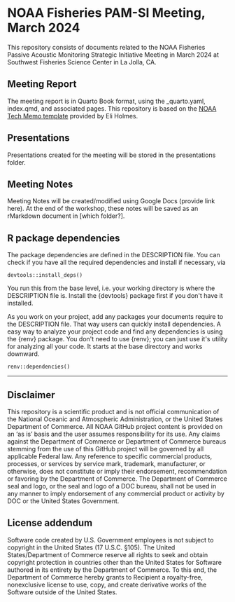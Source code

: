 # NOAA Fisheries PAM-SI Meeting, March 2024

This repository consists of documents related to the NOAA Fisheries Passive Acoustic Monitoring Strategic Initiative Meeting in March 2024 at Southwest Fisheries Science Center in La Jolla, CA.

## Meeting Report

The meeting report is in Quarto Book format, using the \_quarto.yaml, index.qmd, and associated pages. This repository is based on the [NOAA Tech Memo template](https://github.com/nmfs-opensci/NOAA-tech-memo-template) provided by Eli Holmes.

## Presentations 

Presentations created for the meeting will be stored in the presentations folder.

## Meeting Notes

Meeting Notes will be created/modified using Google Docs (provide link here). At the end of the workshop, these notes will be saved as an rMarkdown document in \[which folder?\].

## R package dependencies

The package dependencies are defined in the DESCRIPTION file. You can check if you have all the required dependencies and install if necessary, via

```         
devtools::install_deps()
```

You run this from the base level, i.e. your working directory is where the DESCRIPTION file is. Install the {devtools} package first if you don't have it installed.

As you work on your project, add any packages your documents require to the DESCRIPTION file. That way users can quickly install dependencies. A easy way to analyze your project code and find any dependencies is using the {renv} package. You don't need to use {renv}; you can just use it's utility for analyzing all your code. It starts at the base directory and works downward.

```         
renv::dependencies()
```

<hr>

## Disclaimer

This repository is a scientific product and is not official communication of the National Oceanic and Atmospheric Administration, or the United States Department of Commerce. All NOAA GitHub project content is provided on an ‘as is’ basis and the user assumes responsibility for its use. Any claims against the Department of Commerce or Department of Commerce bureaus stemming from the use of this GitHub project will be governed by all applicable Federal law. Any reference to specific commercial products, processes, or services by service mark, trademark, manufacturer, or otherwise, does not constitute or imply their endorsement, recommendation or favoring by the Department of Commerce. The Department of Commerce seal and logo, or the seal and logo of a DOC bureau, shall not be used in any manner to imply endorsement of any commercial product or activity by DOC or the United States Government.

## License addendum

Software code created by U.S. Government employees is not subject to copyright in the United States (17 U.S.C. §105). The United States/Department of Commerce reserve all rights to seek and obtain copyright protection in countries other than the United States for Software authored in its entirety by the Department of Commerce. To this end, the Department of Commerce hereby grants to Recipient a royalty-free, nonexclusive license to use, copy, and create derivative works of the Software outside of the United States.
